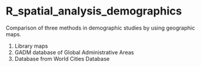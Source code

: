 # R_spatial_analysis_demographics

Comparison of three methods in demographic studies by using geographic maps.
1. Library maps
2. GADM database of Global Administrative Areas
3. Database from World Cities Database
